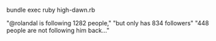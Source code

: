 bundle exec ruby high-dawn.rb

"@rolandal is following 1282 people,"
"but only has 834 followers"
"448 people are not following him back..."